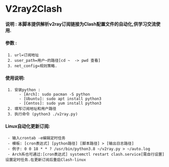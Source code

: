 # V2ray2Clash

#### 说明 : 本脚本提供解析v2ray订阅链接为Clash配置文件的自动化,供学习交流使用.
#### 参数 :
     1. url=订阅地址
     2. user_path=用户~的路径[cd ~  -> pwd 查看]
     3. net_config=规则策略.
#### 使用说明:
     1. 安装python : 
          - [Arch]: sudo pacman -S python 
          - [Ubuntu]: sudo apt install python3 
          - [Centos]: sudo yum install python3
     2. 填写订阅地址和用户路径
     3. 执行命令 (python3 ./v2ray.py)
#### Linux自动化更新订阅:
     - 输入crontab -e编辑定时任务
     - 模板: [cron表达式] [python路径] [脚本路径] > [输出日志路径]    
     - 例子: 0 0 18 * * ? /usr/bin/python3.8 ~/v2ray.py > ~/auto.log
     - Arch系也可通过:[cron表达式] systemctl restart clash.service[需自行设置]设置定时任务.在更新订阅后重启Clash-linux 
     
